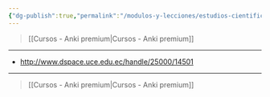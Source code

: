 ```yaml
---
{"dg-publish":true,"permalink":"/modulos-y-lecciones/estudios-cientificos-sobre-anki/","noteIcon":"","updated":"2024-05-15T22:20:33.719+02:00"}
---
```



> [[Cursos - Anki premium\|Cursos - Anki premium]]

---

- http://www.dspace.uce.edu.ec/handle/25000/14501


---

> [[Cursos - Anki premium\|Cursos - Anki premium]]